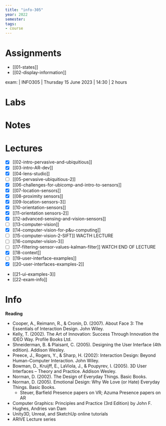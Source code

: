 ```yaml
---
title: "info-305"
year: 2022
semester: 
tags: 
- course
---
```

# Assignments
- [[01-states]]
- [[02-display-information]]

exam: | INFO305 | Thursday 15 June 2023 | 14:30 | 2 hours


# Labs

# Notes

# Lectures
- [x] [[02-intro-pervasive-and-ubiquitious]]
- [x] [[03-intro-AR-dev]]
- [x] [[04-lens-studio]]
- [ ] [[05-pervasive-ubiquitious-2]]
- [x] [[06-challenges-for-ubicomp-and-intro-to-sensors]]
- [x] [[07-location-sensors]]
- [x] [[08-proximity sensors]]
- [x] [[09-location-sensors-3]]
- [x] [[10-orientation-sensors]] 
- [x] [[11-orientation sensors-2]]
- [x] [[12-advanced-sensing-and-vision-sensors]]
- [ ] [[13-computer-vision]]
- [x] [[14-computer-vision-for-p&u-computing]]
- [ ] [[15-computer-vision-2-SIFT]] WACTH LECTURE
- [ ] [[16-computer-vision-3]]
- [ ] [[17-filtering-sensor-values-kalman-filter]] WATCH END OF LECTURE
- [x] [[18-context]]
- [ ] [[19-user-interface-examples]]
- [x] [[20-user-interfaces-examples-2]]
- [[21-ui-examples-3]]
- [[22-exam-info]]
# Info

**Reading**
- Cooper, A., Reimann, R., & Cronin, D. (2007). About Face 3: The Essentials of Interaction Design. John Wiley. 
- Kelly, T. (2002). The Art of Innovation: Success Through Innovation the IDEO Way. Profile Books Ltd. 
- Shneiderman, B. & Plaisant, C. (2005). Designing the User Interface (4th edition). Addison Wesley. 
- Preece, J., Rogers, Y., & Sharp, H. (2002): Interaction Design: Beyond Human-Computer Interaction. John Wiley. 
- Bowman, D., Kruijff, E., LaViola, J., & Poupyrev, I. (2005). 3D User Interfaces – Theory and Practice. Addison Wesley. 
- Norman, D. (2002). The Design of Everyday Things. Basic Books. 
- Norman, D. (2005). Emotional Design: Why We Love (or Hate) Everyday Things. Basic Books. 
	- Steuer, Barfield Presence papers on VR; Azuma Presence papers on AR 
- Computer Graphics: Principles and Practice (3rd Edition) by John F. Hughes, Andries van Dam 
- Unity3D, Unreal, and SketchUp online tutorials 
- ARIVE Lecture series
